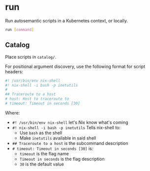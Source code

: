 # run

Run autosemantic scripts in a Kubernetes context, or locally.

```bash
run [command]
```

## Catalog

Place scripts in `catalog/`.

For positional argument discovery, use the following format for script headers:

```bash
#! /usr/bin/env nix-shell
#! nix-shell -i bash -p inetutils
#
## Traceroute to a host
# host: Host to traceroute to
# timeout: Timeout in seconds [30]
```

Where:

- `#! /usr/bin/env nix-shell` let's Nix know what's coming
- `#! nix-shell -i bash -p inetutils` Tells nix-shell to:
  - Use `bash` as the shell
  - Make `inetutils` available in said shell
- `## Traceroute to a host` is the subcommand description
- `# timeout: Timeout in seconds [30]` is:
  - `timeout` is the flag name
  - `Timeout in seconds` is the flag description
  - `30` is the default value
